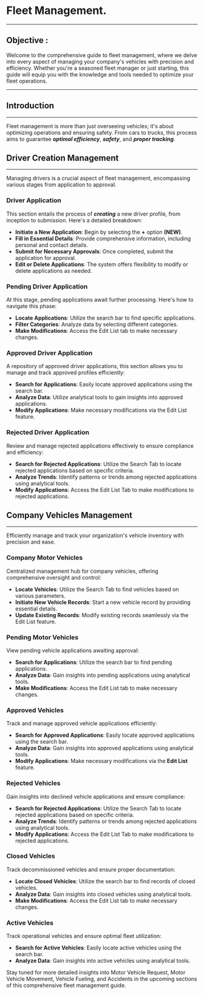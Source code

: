 # Fleet Management.
---

<div class="customized-intro-container" id="introduction">
    <h2 class="product-variations"> Objective :</h2>
    <p>Welcome to the comprehensive guide to fleet management, where we delve into every aspect of managing your company's vehicles with precision and efficiency. Whether you're a seasoned fleet manager or just starting, this guide will equip you with the knowledge and tools needed to optimize your fleet operations.</p>
</div>

---

## Introduction
---

Fleet management is more than just overseeing vehicles; it's about optimizing operations and ensuring safety. From cars to trucks, this process aims to guarantee **_optimal efficiency_**, **_safety_**, and **_proper tracking_**.

## Driver Creation Management
---

Managing drivers is a crucial aspect of fleet management, encompassing various stages from application to approval.

### **Driver Application**

This section entails the process of **_creating_** a new driver profile, from inception to submission. Here's a detailed breakdown:

- **Initiate a New Application**: Begin by selecting the **+** option **(NEW)**.
- **Fill in Essential Details**: Provide comprehensive information, including personal and contact details.
- **Submit for Necessary Approvals**: Once completed, submit the application for approval.
- **Edit or Delete Applications**: The system offers flexibility to modify or delete applications as needed.

### **Pending Driver Application**

At this stage, pending applications await further processing. Here's how to navigate this phase:

- **Locate Applications**: Utilize the search bar to find specific applications.
- **Filter Categories**: Analyze data by selecting different categories.
- **Make Modifications**: Access the Edit List tab to make necessary changes.

### **Approved Driver Application**

A repository of approved driver applications, this section allows you to manage and track approved profiles efficiently:

- **Search for Applications**: Easily locate approved applications using the search bar.
- **Analyze Data**: Utilize analytical tools to gain insights into approved applications.
- **Modify Applications**: Make necessary modifications via the Edit List feature.

### **Rejected Driver Application**

Review and manage rejected applications effectively to ensure compliance and efficiency:

- **Search for Rejected Applications**: Utilize the Search Tab to locate rejected applications based on specific criteria.
- **Analyze Trends**: Identify patterns or trends among rejected applications using analytical tools.
- **Modify Applications**: Access the Edit List Tab to make modifications to rejected applications.

## Company Vehicles Management
---

Efficiently manage and track your organization's vehicle inventory with precision and ease.

### **Company Motor Vehicles**

Centralized management hub for company vehicles, offering comprehensive oversight and control:

- **Locate Vehicles**: Utilize the Search Tab to find vehicles based on various parameters.
- **Initiate New Vehicle Records**: Start a new vehicle record by providing essential details.
- **Update Existing Records**: Modify existing records seamlessly via the Edit List feature.

### **Pending Motor Vehicles**

View pending vehicle applications awaiting approval:

- **Search for Applications**: Utilize the search bar to find pending applications.
- **Analyze Data**: Gain insights into pending applications using analytical tools.
- **Make Modifications**: Access the Edit List tab to make necessary changes.

### **Approved Vehicles**

Track and manage approved vehicle applications efficiently:

- **Search for Approved Applications**: Easily locate approved applications using the search bar.
- **Analyze Data**: Gain insights into approved applications using analytical tools.
- **Modify Applications**: Make necessary modifications via the **Edit List** feature.

### **Rejected Vehicles**

Gain insights into declined vehicle applications and ensure compliance:

- **Search for Rejected Applications**: Utilize the Search Tab to locate rejected applications based on specific criteria.
- **Analyze Trends**: Identify patterns or trends among rejected applications using analytical tools.
- **Modify Applications**: Access the Edit List Tab to make modifications to rejected applications.

### **Closed Vehicles**

Track decommissioned vehicles and ensure proper documentation:

- **Locate Closed Vehicles**: Utilize the search bar to find records of closed vehicles.
- **Analyze Data**: Gain insights into closed vehicles using analytical tools.
- **Make Modifications**: Access the Edit List tab to make necessary changes.

### **Active Vehicles**

Track operational vehicles and ensure optimal fleet utilization:

- **Search for Active Vehicles**: Easily locate active vehicles using the search bar.
- **Analyze Data**: Gain insights into active vehicles using analytical tools.

Stay tuned for more detailed insights into Motor Vehicle Request, Motor Vehicle Movement, Vehicle Fueling, and Accidents in the upcoming sections of this comprehensive fleet management guide.

